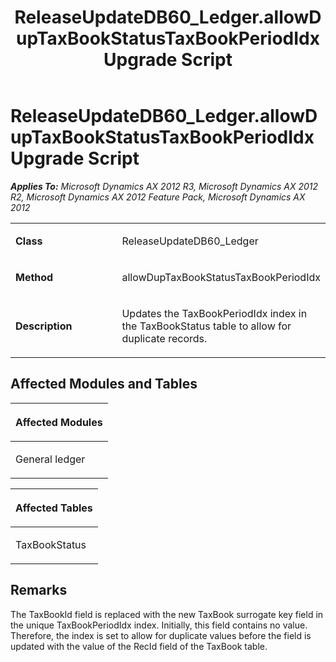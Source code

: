 ﻿---
title: ReleaseUpdateDB60_Ledger.allowDupTaxBookStatusTaxBookPeriodIdx Upgrade Script
TOCTitle: ReleaseUpdateDB60_Ledger.allowDupTaxBookStatusTaxBookPeriodIdx Upgrade Script
ms:assetid: 447f6a04-fd88-5511-4115-16dca39c97a8
ms:mtpsurl: https://msdn.microsoft.com/en-us/library/JJ718908(v=AX.60)
ms:contentKeyID: 49707938
ms.date: 05/18/2015
mtps_version: v=AX.60
---

# ReleaseUpdateDB60\_Ledger.allowDupTaxBookStatusTaxBookPeriodIdx Upgrade Script 


_**Applies To:** Microsoft Dynamics AX 2012 R3, Microsoft Dynamics AX 2012 R2, Microsoft Dynamics AX 2012 Feature Pack, Microsoft Dynamics AX 2012_

<table>
<colgroup>
<col style="width: 50%" />
<col style="width: 50%" />
</colgroup>
<tbody>
<tr class="odd">
<td><p><strong>Class</strong></p></td>
<td><p>ReleaseUpdateDB60_Ledger</p></td>
</tr>
<tr class="even">
<td><p><strong>Method</strong></p></td>
<td><p>allowDupTaxBookStatusTaxBookPeriodIdx</p></td>
</tr>
<tr class="odd">
<td><p><strong>Description</strong></p></td>
<td><p>Updates the TaxBookPeriodIdx index in the TaxBookStatus table to allow for duplicate records.</p></td>
</tr>
</tbody>
</table>


## Affected Modules and Tables

<table>
<colgroup>
<col style="width: 100%" />
</colgroup>
<thead>
<tr class="header">
<th><p>Affected Modules</p></th>
</tr>
</thead>
<tbody>
<tr class="odd">
<td><p>General ledger</p></td>
</tr>
</tbody>
</table>


<table>
<colgroup>
<col style="width: 100%" />
</colgroup>
<thead>
<tr class="header">
<th><p>Affected Tables</p></th>
</tr>
</thead>
<tbody>
<tr class="odd">
<td><p>TaxBookStatus</p></td>
</tr>
</tbody>
</table>


## Remarks

The TaxBookId field is replaced with the new TaxBook surrogate key field in the unique TaxBookPeriodIdx index. Initially, this field contains no value. Therefore, the index is set to allow for duplicate values before the field is updated with the value of the RecId field of the TaxBook table.

  


